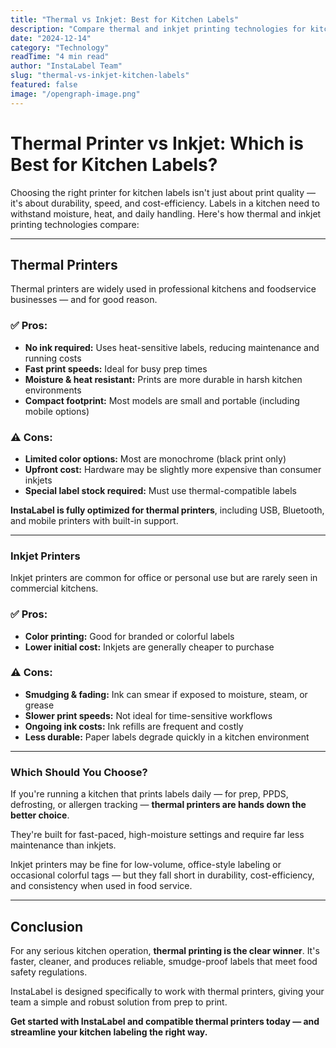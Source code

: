 ```yaml
---
title: "Thermal vs Inkjet: Best for Kitchen Labels"
description: "Compare thermal and inkjet printing technologies for kitchen labeling. Find out which option offers the best durability and cost-effectiveness."
date: "2024-12-14"
category: "Technology"
readTime: "4 min read"
author: "InstaLabel Team"
slug: "thermal-vs-inkjet-kitchen-labels"
featured: false
image: "/opengraph-image.png"
---
```


# Thermal Printer vs Inkjet: Which is Best for Kitchen Labels?

Choosing the right printer for kitchen labels isn't just about print quality — it's about durability, speed, and cost-efficiency. Labels in a kitchen need to withstand moisture, heat, and daily handling. Here's how thermal and inkjet printing technologies compare:

---

## Thermal Printers

Thermal printers are widely used in professional kitchens and foodservice businesses — and for good reason.

### ✅ Pros:

- **No ink required:** Uses heat-sensitive labels, reducing maintenance and running costs
- **Fast print speeds:** Ideal for busy prep times
- **Moisture & heat resistant:** Prints are more durable in harsh kitchen environments
- **Compact footprint:** Most models are small and portable (including mobile options)

### ⚠️ Cons:

- **Limited color options:** Most are monochrome (black print only)
- **Upfront cost:** Hardware may be slightly more expensive than consumer inkjets
- **Special label stock required:** Must use thermal-compatible labels

**InstaLabel is fully optimized for thermal printers**, including USB, Bluetooth, and mobile printers with built-in support.

---

### Inkjet Printers

Inkjet printers are common for office or personal use but are rarely seen in commercial kitchens.

### ✅ Pros:

- **Color printing:** Good for branded or colorful labels
- **Lower initial cost:** Inkjets are generally cheaper to purchase

### ⚠️ Cons:

- **Smudging & fading:** Ink can smear if exposed to moisture, steam, or grease
- **Slower print speeds:** Not ideal for time-sensitive workflows
- **Ongoing ink costs:** Ink refills are frequent and costly
- **Less durable:** Paper labels degrade quickly in a kitchen environment

---

### Which Should You Choose?

If you're running a kitchen that prints labels daily — for prep, PPDS, defrosting, or allergen tracking — **thermal printers are hands down the better choice**.

They're built for fast-paced, high-moisture settings and require far less maintenance than inkjets.

Inkjet printers may be fine for low-volume, office-style labeling or occasional colorful tags — but they fall short in durability, cost-efficiency, and consistency when used in food service.

---

## Conclusion

For any serious kitchen operation, **thermal printing is the clear winner**. It's faster, cleaner, and produces reliable, smudge-proof labels that meet food safety regulations.

InstaLabel is designed specifically to work with thermal printers, giving your team a simple and robust solution from prep to print.

**Get started with InstaLabel and compatible thermal printers today — and streamline your kitchen labeling the right way.**
